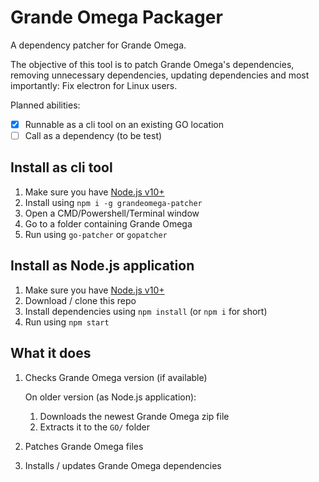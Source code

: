 # Grande Omega Packager

A dependency patcher for Grande Omega.

The objective of this tool is to patch Grande Omega's dependencies, removing unnecessary dependencies, updating dependencies and most importantly: Fix electron for Linux users.

Planned abilities:
- [x] Runnable as a cli tool on an existing GO location
- [ ] Call as a dependency (to be test)

## Install as cli tool
1. Make sure you have [Node.js v10+](https://nodejs.org/)
2. Install using `npm i -g grandeomega-patcher`
3. Open a CMD/Powershell/Terminal window
4. Go to a folder containing Grande Omega
5. Run using `go-patcher` or `gopatcher`

## Install as Node.js application
1. Make sure you have [Node.js v10+](https://nodejs.org/)
2. Download / clone this repo
3. Install dependencies using `npm install` (or `npm i` for short)
4. Run using `npm start`

## What it does
1. Checks Grande Omega version (if available)

    On older version (as Node.js application):  
    1. Downloads the newest Grande Omega zip file
    2. Extracts it to the `GO/` folder
2. Patches Grande Omega files
3. Installs / updates Grande Omega dependencies
